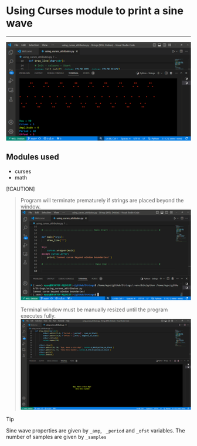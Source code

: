 # Using Curses module to print a sine wave
---
![Sine wave screenshot.](/screenshots/curses_pic.png)
## Modules used
* curses <built-in>
* math <built-in>

[!CAUTION]
> Program will terminate prematurely if strings are placed beyond the window.
> !["Curses" error handled using `try:', 'except:` block](/screenshots/curse_error.png)
>
> Terminal window must be manually resized until the program executes fully.
> ![Program output upon succesfull execution](/screenshots/curse_executed.png)

> [!TIP]
> Sine wave properties are given by `_amp`, ` _period` and `_ofst` variables.
> The number of samples are given by `_samples`
